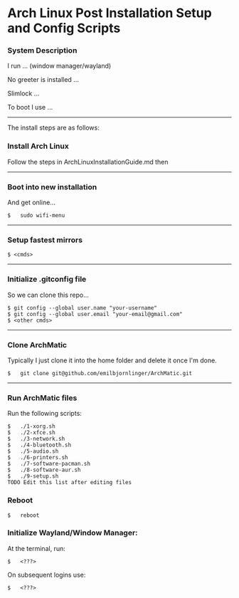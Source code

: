 # Arch Linux Post Installation Setup and Config Scripts

### System Description
I run ... (window manager/wayland)

No greeter is installed ...

Slimlock ... 

To boot I use ...

---

The install steps are as follows:

### Install Arch Linux

Follow the steps in ArchLinuxInstallationGuide.md then

---

### Boot into new installation
And get online...

    $   sudo wifi-menu

---

### Setup fastest mirrors

    $ <cmds>

---

### Initialize .gitconfig file
So we can clone this repo...

    $ git config --global user.name "your-username"
    $ git config --global user.email "your-email@gmail.com"
    $ <other cmds>

---

### Clone ArchMatic
Typically I just clone it into the home folder and delete it once I'm done.

    $   git clone git@github.com/emilbjornlinger/ArchMatic.git

---

### Run ArchMatic files
Run the following scripts:

    $   ./1-xorg.sh
    $   ./2-xfce.sh 
    $   ./3-network.sh 
    $   ./4-bluetooth.sh 
    $   ./5-audio.sh 
    $   ./6-printers.sh 
    $   ./7-software-pacman.sh
    $   ./8-software-aur.sh
    $   ./9-setup.sh
    TODO Edit this list after editing files

### Reboot

    $   reboot

### Initialize Wayland/Window Manager:
At the terminal, run:

    $   <???>

On subsequent logins use:

    $   <???>

